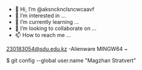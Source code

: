 - 👋 Hi, I’m @aksncknclsncwcaavf
- 👀 I’m interested in ...
- 🌱 I’m currently learning ...
- 💞️ I’m looking to collaborate on ...
- 📫 How to reach me ...

<!---
aksncknclsncwcaavf/aksncknclsncwcaavf is a ✨ special ✨ repository because its `README.md` (this file) appears on your GitHub profile.
You can click the Preview link to take a look at your changes.
--->
230183054@sdu.edu.kz -Alienware MINGW64 ~

$ git config --global user.name "Magzhan Stratvert"
